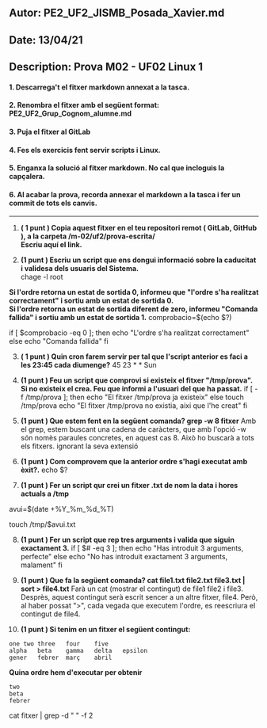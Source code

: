 ## Autor:          PE2_UF2_JISMB_Posada_Xavier.md
## Date:           13/04/21
## Description:    Prova M02 - UF02 Linux 1  
#### 1. Descarrega't el fitxer markdown annexat a la tasca.
#### 2. Renombra el fitxer amb el següent format: PE2_UF2_Grup_Cognom_alumne.md
#### 3. Puja el fitxer al GitLab
#### 4. Fes els exercicis fent servir scripts i Linux.
#### 5. Enganxa la solució al fitxer markdown. No cal que incloguis la capçalera.
#### 6. Al acabar la prova, recorda annexar el markdown a la tasca i fer un commit de tots els canvis.
--------

1. **( 1 punt ) Copia aquest fitxer en el teu repositori remot ( GitLab, GitHub ), a la carpeta /m-02/uf2/prova-escrita/**  
**Escriu aquí el link.**   

2. **(1 punt ) Escriu un script que ens dongui informació sobre la caducitat i validesa dels usuaris del Sistema.**  
chage -l root

**Si l'ordre retorna un estat de sortida 0, informeu que "l'ordre s'ha realitzat correctament" i sortiu amb un estat de sortida 0.**  
**Si l'ordre retorna un estat de sortida diferent de zero, informeu "Comanda fallida" i sortiu amb un estat de sortida 1.** 
comprobacio=$(echo $?)

if [ $comprobacio -eq 0 ]; then
        echo "L'ordre s'ha realitzat correctament"
else
        echo "Comanda fallida"
fi 

3. **( 1 punt ) Quin cron farem servir per tal que l'script anterior es faci a les 23:45 cada diumenge?** 
45 23  * * Sun

4. **(1 punt ) Feu un script que comprovi si existeix el fitxer "/tmp/prova". Si no existeix el crea. Feu que informi a l'usuari del que ha passat.**
if [ -f /tmp/prova ]; then
        echo "El fitxer /tmp/prova ja existeix"
else
        touch /tmp/prova
        echo  "El fitxer /tmp/prova no existia, aixi que l'he creat"
fi

5. **(1 punt ) Que estem fent en la següent comanda? grep -w 8 fitxer**
Amb el grep, estem buscant una cadena de caràcters, que amb l'opció -w són nomès paraules concretes, en aquest cas 8. Això ho buscarà a tots els fitxers. ignorant la seva extensió

6. **(1 punt ) Com comprovem que la anterior ordre s'hagi executat amb èxit?.**
echo $?


7. **(1 punt ) Fer un script qur crei un fitxer .txt de nom la data i hores actuals a /tmp**

avui=$(date +%Y_%m_%d_%T)

touch /tmp/$avui.txt

8. **(1 punt ) Fer un script que rep tres arguments i valida que siguin exactament 3.**
if [ $# -eq 3 ]; then
        echo "Has introduit 3 arguments, perfecte"
else 
        echo "No has introduit exactament 3 arguments, malament"
fi


9. **(1 punt ) Que fa la següent comanda? cat file1.txt file2.txt file3.txt | sort > file4.txt**
Farà un cat (mostrar el contingut) de file1 file2 i file3. Desprès, aquest contingut serà escrit sencer a un altre fitxer, file4. Però, al haber possat ">", cada vegada que executem l'ordre, es reescriura el contingut de file4.

10. **(1 punt ) Si tenim en un fitxer el següent contingut:**

```
one	two	three	four	five
alpha	beta	gamma	delta	epsilon
gener   febrer  març    abril
```

**Quina ordre hem d'executar per obtenir**

```
two
beta
febrer
```
cat fitxer | grep -d " " -f 2



